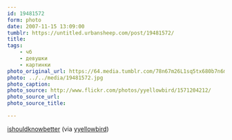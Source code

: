 ```yaml
---
id: 19481572
form: photo
date: 2007-11-15 13:09:00
tumblr: https://untitled.urbansheep.com/post/19481572/
title:
tags:
    - чб
    - девушки
    - картинки
photo_original_url: https://64.media.tumblr.com/78n67m26L1sq5tx680b7n6mk_500.jpg
photo: ../../media/19481572.jpg
photo_caption:
photo_source: http://www.flickr.com/photos/yyellowbird/1571204212/
photo_source_url:
photo_source_title:

---
```


<p><a href="http://www.flickr.com/photos/yyellowbird/1571204212/">ishouldknowbetter</a> (via <a href="http://flickr.com/photos/yyellowbird">yyellowbird</a>)</p>
